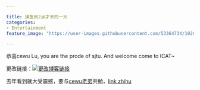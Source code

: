 ```yaml
---

title: 摸鱼到2点才来的一天
categories:
- Entertainment
feature_image: "https://user-images.githubusercontent.com/53364734/192078882-190b1b14-a1ee-4590-ac1f-56ac81ffeb56.png"

---
```

恭喜cewu Lu, you are the prode of sjtu. And welcome come to ICAT~
<!-- more -->


更改链接：[![更改博客链接](https://user-images.githubusercontent.com/53364734/192180297-c1654533-eb5f-4bf9-aa9f-ab830208a5e3.png)](https://github.com/lizeyujack/lizeyujack.github.io/blob/main/_posts/2022-09-28-example-post-fifteen.md)


去年看到就大受震撼，要与[cewu老弟](https://mp.weixin.qq.com/s?__biz=MzU5MTE1MDg4OQ==&mid=2247496990&idx=1&sn=a19dc7743b77daabb6843c41501653de&chksm=fe31df58c946564e8816ad32b83e893ec4c7d7eadc3733d58c84a256393a69d6732e936116d2&mpshare=1&scene=1&srcid=0928jOsljZEcWLbGawOStDnG&sharer_sharetime=1664350160003&sharer_shareid=a31bc60574071e3ed6341e5da7b155e3#rd)共勉，[link zhihu](https://www.zhihu.com/people/lu-ce-wu/answers)
